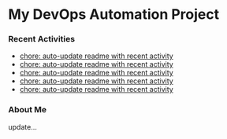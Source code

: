 # My DevOps Automation Project

### Recent Activities
<!-- activity:START -->
- [chore: auto-update readme with recent activity](https://github.com/kaigiii/mybowling-app/commit/8f8dc2a55f8211a50fb7f2500b8e6f4aa0f065be)
- [chore: auto-update readme with recent activity](https://github.com/kaigiii/mybowling-app/commit/474af4ae945adfc4211fc0672335cda1274758f9)
- [chore: auto-update readme with recent activity](https://github.com/kaigiii/mybowling-app/commit/16060b6590c466230656490f399c6b91eff88b31)
- [chore: auto-update readme with recent activity](https://github.com/kaigiii/mybowling-app/commit/1cdfa0468ba12748b730bff4dc11bd80594634f8)
- [chore: auto-update readme with recent activity](https://github.com/kaigiii/mybowling-app/commit/3608ad9d5673b08235f73a54aecea5baeb8c4b17)
<!-- activity:END -->

### About Me
<!-- MYLINKS:START -->
<!-- MYLINKS:END -->

update...

